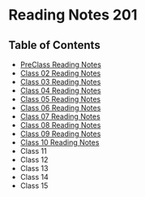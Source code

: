 # Reading Notes 201

## Table of Contents
- [PreClass Reading Notes](preclass.md)
- [Class 02 Reading Notes](notes-02.md)
- [Class 03 Reading Notes](notes-03.md)
- [Class 04 Reading Notes](notes-04.md)
- [Class 05 Reading Notes](notes-05.md)
- [Class 06 Reading Notes](notes-06.md)
- [Class 07 Reading Notes](notes-07.md)
- [Class 08 Reading Notes](notes-08.md)
- [Class 09 Reading Notes](notes-09.md)
- [Class 10 Reading Notes](notes-10.md)
- Class 11
- Class 12
- Class 13
- Class 14
- Class 15
